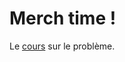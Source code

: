 # Merch time !

Le [cours](i3s.unice.fr/master-info/assets/s1/graphes-prog-dyn/merchTime.pdf) sur le problème.
